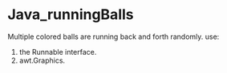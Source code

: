 # Java_runningBalls
Multiple colored balls are running back and forth randomly.
use:
1) the Runnable interface.
2) awt.Graphics.
